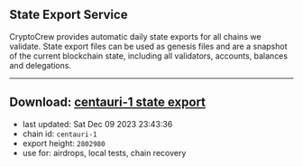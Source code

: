 ## State Export Service
CryptoCrew provides automatic daily state exports for all chains we validate. State export files can be used as genesis files and are a snapshot of the current blockchain state, including all validators, accounts, balances and delegations.

---
**Download: [centauri-1 state export](https://dl.ccvalidators.com/SERVICE/composable/centauri-1_export_2802980.json)**
---

- last updated: Sat Dec 09 2023 23:43:36
- chain id: `centauri-1`
- export height: `2802980`
- use for: airdrops, local tests, chain recovery
